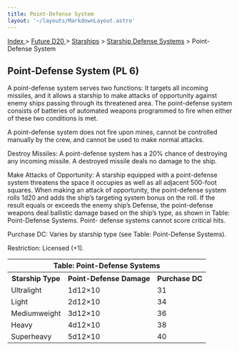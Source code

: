 ```yaml
---
title: Point-Defense System
layout: '~/layouts/MarkdownLayout.astro'
---
```


[ Index ](/) > [ Future D20 ](/future.d20.srd) > [Starships](/future.d20.srd/starships) > [Starship Defense Systems](/future.d20.srd/starships/starship.defense) > Point-Defense System

## Point-Defense System (PL 6)

A point-defense system serves two functions: It targets all incoming missiles,
and it allows a starship to make attacks of opportunity against enemy ships
passing through its threatened area. The point-defense system consists of
batteries of automated weapons programmed to fire when either of these two
conditions is met.

A point-defense system does not fire upon mines, cannot be controlled manually
by the crew, and cannot be used to make normal attacks.

Destroy Missiles: A point-defense system has a 20% chance of destroying any
incoming missile. A destroyed missile deals no damage to the ship.

Make Attacks of Opportunity: A starship equipped with a point-defense system
threatens the space it occupies as well as all adjacent 500-foot squares. When
making an attack of opportunity, the point-defense system rolls 1d20 and adds
the ship’s targeting system bonus on the roll. If the result equals or exceeds
the enemy ship’s Defense, the point-defense weapons deal ballistic damage
based on the ship’s type, as shown in Table: Point-Defense Systems. Point-
defense systems cannot score critical hits.

Purchase DC: Varies by starship type (see Table: Point-Defense Systems).

Restriction: Licensed (+1).


<table> <tr><th colspan="3">Table: Point-Defense Systems</th></tr> <tr><th>Starship Type</th><th>Point-Defense Damage</th><th>Purchase DC</th></tr> <tr><td>Ultralight</td><td>1d12×10</td><td>31</td></tr> <tr class="shaded"><td>Light</td><td>2d12×10</td><td>34</td></tr> <tr><td>Mediumweight</td><td>3d12×10</td><td>36</td></tr> <tr class="shaded"><td>Heavy</td><td>4d12×10</td><td>38</td></tr> <tr><td>Superheavy</td><td>5d12×10</td><td>40</td></tr> </table>



